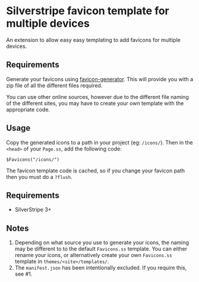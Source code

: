 # Silverstripe favicon template for multiple devices

An extension to allow easy easy templating to add favicons for multiple devices.

## Requirements

Generate your favicons using [favicon-generator](http://www.favicon-generator.org/). This will provide you with a zip file of all the different files required.

You can use other online sources, however due to the different file naming of the different sites, you may have to create your own template with the appropriate code.

## Usage

Copy the generated icons to a path in your project (eg: `/icons/`). Then in the `<head>` of your `Page.ss`, add the following code:

```
$Favicons("/icons/")
```

The favicon template code is cached, so if you change your favicon path then you must do a `?flush`.

## Requirements

- SilverStripe 3+

## Notes

1. Depending on what source you use to generate your icons, the naming may be different to to the default `Favicons.ss` template. You can either rename your icons, or alternatively create your own `Favicons.ss` template in `themes/<site>/templates/`.
2. The `manifest.json` has been intentionally excluded. If you require this, see #1.
